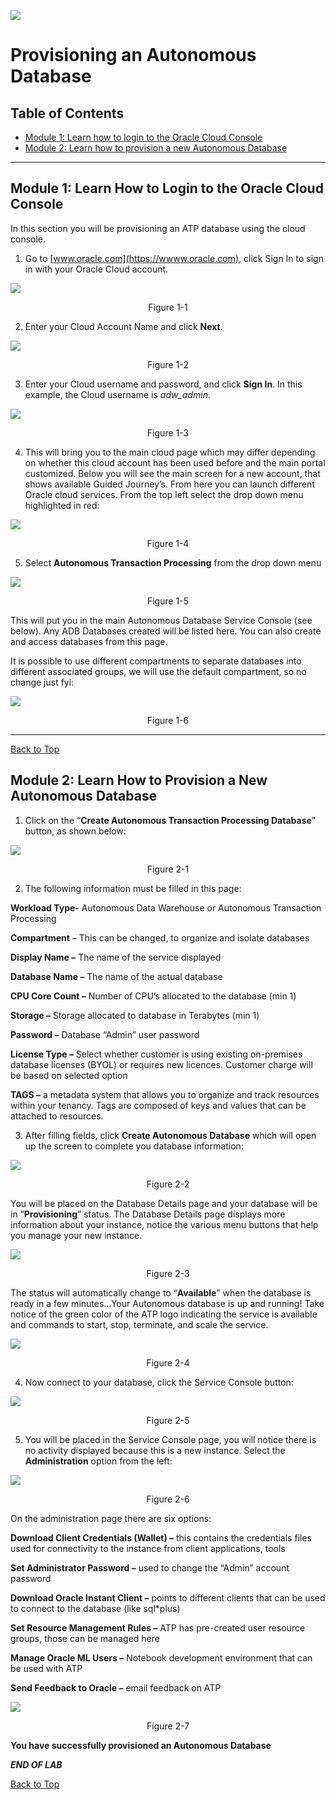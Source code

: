 ![](./media/adb-certification-title.png)
# Provisioning an Autonomous Database


## Table of Contents

- [Module 1: Learn how to login to the Oracle Cloud Console](#module-1--learn-how-to-login-to-the-oracle-cloud-console)
- [Module 2: Learn how to provision a new Autonomous Database](#module-2--learn-how-to-provision-a-new-autonomous-database)

***** 

## Module 1:  Learn How to Login to the Oracle Cloud Console

In this section you will be provisioning an ATP database using the cloud
console.

1. Go to [www.oracle.com](https://wwww.oracle.com), click Sign In to sign in
with your Oracle Cloud account.

![](media/32da3d2a9a2066af692d571c6071efb6.png)
<p align="center">Figure 1-1</p>

2. Enter your Cloud Account Name and click **Next**.

![](media/2ff2c7b36d769075b9edbfa402528120.png)
<p align="center">Figure 1-2</p>

3. Enter your Cloud username and password, and click **Sign In**. In this example, the
Cloud username is *adw_admin*.

![](media/3bcfe3c10f6b3821c1298edd15f11544.png)
<p align="center">Figure 1-3</p>

4. This will bring you to the main cloud page which may differ depending on whether
this cloud account has been used before and the main portal customized. Below
you will see the main screen for a new account, that shows available Guided
Journey’s. From here you can launch different Oracle cloud services. From the
top left select the drop down menu highlighted in red:

![](media/d1fa3898f59c6b6561adedd702f1b891.png)
<p align="center">Figure 1-4</p>

5. Select **Autonomous Transaction Processing** from the drop down menu

![](media/b7a5b961764035c8b0dc66af52e86254.png)
<p align="center">Figure 1-5</p>

This will put you in the main Autonomous Database Service Console (see below).
Any ADB Databases created will be listed here. You can also create and access
databases from this page.

It is possible to use different compartments to separate databases into
different associated groups, we will use the default compartment, so no change
just fyi:

![](media/519f90a4b9e0ad0d198c6f6a651979c7.png)
<p align="center">Figure 1-6</p>

***** 

[Back to Top](#table-of-contents)

## Module 2:  Learn How to Provision a New Autonomous Database

1. Click on the “**Create Autonomous Transaction Processing Database**” button, as
shown below:

![](media/f5503ce437deca3784758e841a77bebd.png)
<p align="center">Figure 2-1</p>

2. The following information must be filled in this page:

**Workload Type-** Autonomous Data Warehouse or Autonomous Transaction
Processing

**Compartment** – This can be changed, to organize and isolate databases

**Display Name –** The name of the service displayed

**Database Name –** The name of the actual database

**CPU Core Count –** Number of CPU’s allocated to the database (min 1)

**Storage –** Storage allocated to database in Terabytes (min 1)

**Password –** Database “Admin” user password

**License Type –** Select whether customer is using existing on-premises
database licenses (BYOL) or requires new licences. Customer charge will be based
on selected option

**TAGS –** a metadata system that allows you to organize and track resources
within your tenancy. Tags are composed of keys and values that can be attached
to resources.

3. After filling fields, click **Create Autonomous Database** which will open up
the screen to complete you database information:

![](media/ce48534c7dfffd014351615dd84e9ec1.png)
<p align="center">Figure 2-2</p>

You will be placed on the Database Details page and your database will be in
“**Provisioning**” status. The Database Details page displays more information
about your instance, notice the various menu buttons that help you manage your
new instance.

![](media/1865063cdcbea900e9233a4c0a36bc11.png)
<p align="center">Figure 2-3</p>

The status will automatically change to “**Available**” when the database is
ready in a few minutes…Your Autonomous database is up and running! Take notice
of the green color of the ATP logo indicating the service is available and
commands to start, stop, terminate, and scale the service.

![](media/f44598299d1fa60ad2ee5caf66734bfb.png)
<p align="center">Figure 2-4</p>

4. Now connect to your database, click the Service Console button:

![](media/1e31bffc05142a7bfa190d9eb11bcb0f.png)
<p align="center">Figure 2-5</p>

5. You will be placed in the Service Console page, you will notice there is no
activity displayed because this is a new instance. Select the **Administration**
option from the left:

![](media/0d68d4e2b1fa5ff9c451eb2adb865915.png)
<p align="center">Figure 2-6</p>

On the administration page there are six options:

**Download Client Credentials (Wallet) –** this contains the credentials files
used for connectivity to the instance from client applications, tools

**Set Administrator Password –** used to change the “Admin” account password

**Download Oracle Instant Client –** points to different clients that can be
used to connect to the database (like sql\*plus)

**Set Resource Management Rules –** ATP has pre-created user resource groups,
those can be managed here

**Manage Oracle ML Users –** Notebook development environment that can be used
with ATP

**Send Feedback to Oracle –** email feedback on ATP

![](media/28f102c530dcd46cbcd3716cda916a97.png)
<p align="center">Figure 2-7</p>

**You have successfully provisioned an Autonomous Database**

***END OF LAB***

[Back to Top](#table-of-contents)   

